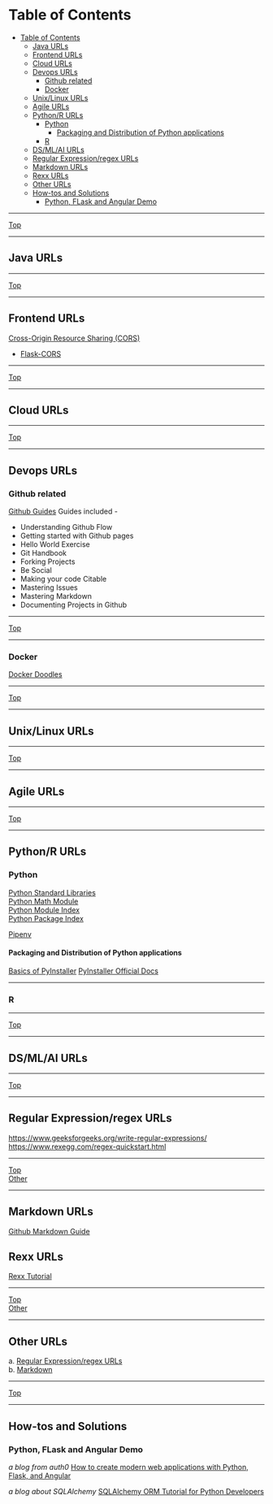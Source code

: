 # Table of Contents
- [Table of Contents](#table-of-contents)
  - [Java URLs](#java-urls)
  - [Frontend URLs](#frontend-urls)
  - [Cloud URLs](#cloud-urls)
  - [Devops URLs](#devops-urls)
    - [Github related](#github-related)
    - [Docker](#docker)
  - [Unix/Linux URLs](#unixlinux-urls)
  - [Agile URLs](#agile-urls)
  - [Python/R URLs](#pythonr-urls)
    - [Python](#python)
      - [Packaging and Distribution of Python applications](#packaging-and-distribution-of-python-applications)
    - [R](#r)
  - [DS/ML/AI URLs](#dsmlai-urls)
  - [Regular Expression/regex URLs <a name="regex_urls"></a>](#regular-expressionregex-urls)
  - [Markdown URLs](#markdown-urls)
  - [Rexx URLs](#rexx-urls)
  - [Other URLs<br />](#other-urlsbr)
  - [How-tos and Solutions](#how-tos-and-solutions)
    - [Python, FLask and Angular Demo](#python-flask-and-angular-demo)


* * *
[Top](#table-of-contents-)
* * *

## Java URLs

* * *
[Top](#table-of-contents-)
* * *
## Frontend URLs
[Cross-Origin Resource Sharing (CORS)](https://developer.mozilla.org/en-US/docs/Web/HTTP/CORS)
  * [Flask-CORS](https://flask-cors.readthedocs.io/en/latest/#resource-specific-cors)


* * *
[Top](#table-of-contents-)
* * *
## Cloud URLs

* * *
[Top](#table-of-contents-)
* * *
## Devops URLs

### Github related
[Github Guides](https://guides.github.com/)
Guides included - 
* Understanding Github Flow
* Getting started with Github pages
* Hello World Exercise
* Git Handbook
* Forking Projects
* Be Social
* Making your code Citable
* Mastering Issues
* Mastering Markdown
* Documenting Projects in Github

* * *
[Top](#table-of-contents-)
* * *

### Docker
[Docker Doodles](https://github.com/docker/doodle)

* * *
[Top](#table-of-contents-)
* * *


## Unix/Linux URLs

* * *
[Top](#table-of-contents-)
* * *
## Agile URLs

* * *
[Top](#table-of-contents-)
* * *
## Python/R URLs

### Python

[Python Standard Libraries](https://docs.python.org/3/library/)<br>
[Python Math Module](https://docs.python.org/3/library/math.html)<br>
[Python Module Index](https://docs.python.org/3/py-modindex.html)<br>
[Python Package Index](https://pypi.org/)<br>

[Pipenv](https://pipenv.kennethreitz.org/en/latest/)

#### Packaging and Distribution of Python applications

[Basics of PyInstaller](https://realpython.com/pyinstaller-python/)
[PyInstaller Official Docs](https://pyinstaller.readthedocs.io/en/stable/operating-mode.html#analysis-finding-the-files-your-program-needs)
* * *
### R
* * *
[Top](#table-of-contents-)
* * *
## DS/ML/AI URLs

* * *
[Top](#table-of-contents-)
* * *

## Regular Expression/regex URLs <a name="regex_urls"></a>
https://www.geeksforgeeks.org/write-regular-expressions/  <br />
https://www.rexegg.com/regex-quickstart.html <br />
* * *
[Top](#table-of-contents-)<br>
[Other](#other-urls)
* * *
## Markdown URLs
[Github Markdown Guide](https://guides.github.com/features/mastering-markdown/)

## Rexx URLs
[Rexx Tutorial](http://www.cs.ox.ac.uk/people/ian.collier/Docs/rexx_info/whole.html#)
* * *
[Top](#table-of-contents-)<br>
[Other](#other-urls)
* * *

## Other URLs<br />
a. [Regular Expression/regex URLs](#regex_urls)<br />
b. [Markdown](#markdown_urls)<br />

* * *
[Top](#table-of-contents-)
* * *

## How-tos and Solutions

### Python, FLask and Angular Demo

*a blog from auth0*
[How to create modern web applications with Python, Flask, and Angular](https://auth0.com/blog/using-python-flask-and-angular-to-build-modern-apps-part-1/)

*a blog about SQLAlchemy*
[SQLAlchemy ORM Tutorial for Python Developers](https://auth0.com/blog/sqlalchemy-orm-tutorial-for-python-developers/)
